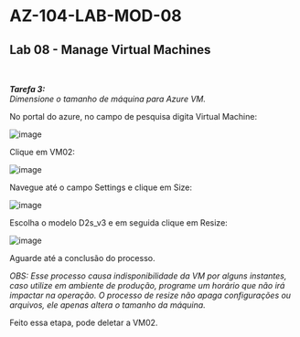 # AZ-104-LAB-MOD-08

 <h2>Lab 08 - Manage Virtual Machines</h2> <br>

 ***Tarefa 3:***  
    *Dimensione o tamanho de máquina para Azure VM.*

No portal do azure, no campo de pesquisa digita Virtual Machine: 

![image](https://user-images.githubusercontent.com/107069287/196250773-1301b896-6278-40fd-be0e-1e6ffd604794.png)

Clique em VM02: 

![image](https://user-images.githubusercontent.com/107069287/196250835-72866c1e-c83a-4786-95bb-a70f23683219.png)

Navegue até o campo Settings e clique em Size: 

![image](https://user-images.githubusercontent.com/107069287/196250931-e97a2501-8a4e-4ef9-8394-0d080a842eb5.png)

Escolha o modelo D2s_v3 e em seguida clique em Resize: 

![image](https://user-images.githubusercontent.com/107069287/196251207-a48df183-cfbe-40da-a330-aedf8195cc08.png)

Aguarde até a conclusão do processo. 

*OBS: Esse processo causa indisponibilidade da VM por alguns instantes, caso utilize em ambiente de produção, programe um horário que não irá impactar na operação. O processo de resize não apaga configurações ou arquivos, ele apenas altera o tamanho da máquina.*

Feito essa etapa, pode deletar a VM02. 
